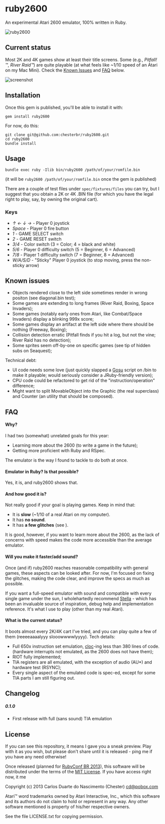 # ruby2600

An experimental Atari 2600 emulator, 100% written in Ruby.

![ruby2600](http://i.imgur.com/Zjgibpr.png "ruby2600")

## Current status

Most 2K and 4K games show at least their title screens. Some (e.g., *Pitfall!™*, *River Raid™*) are quite playable (at what feels like ~1/10 speed of an Atari on my Mac Mini). Check the [Known Issues](#known-issues) and  [FAQ](#faq) below.

![screenshot](http://i.imgur.com/kN9Yxsi.png "Pitfall! on Ruby2600, as of Aug 4")

## Installation

Once this gem is published, you'll be able to install it with:

    gem install ruby2600

For now, do this:

    git clone git@github.com:chesterbr/ruby2600.git
    cd ruby2600
    bundle install

## Usage

	bundle exec ruby -Ilib bin/ruby2600 /path/of/your/romfile.bin

(it will be `ruby2600 /path/of/your/romfile.bin` once the gem is published)
    
There are a couple of test files under `spec/fixtures/files` you can try, but I suggest that you obtain a 2K or 4K .BIN file (for which you have the legal right to play, say, by owning the original cart).

### Keys

- *↑ ← ↓ →* - Player 0 joystick
- *Space* - Player 0 fire button
- *1* - GAME SELECT switch
- *2* - GAME RESET switch
- *3*/*4* - Color switch (3 = Color; 4 = black and white)
- *5*/*6* - Player 0 difficulty switch (5 = Beginner, 6 = Advanced)
- *7*/*8* - Player 1 difficulty switch (7 = Beginner, 8 = Advanced)
- *W/A/S/D* - "Sticky" Player 0 joystick (to stop moving, press the non-sticky arrow)

## Known issues

- Objects rendered close to the left side sometimes render in wrong positon (see diagonal.bin test);
- Some games are extending to long frames (River Raid, Boxing, Space Invaders);
- Some games (notably early ones from Atari, like Combat/Space Invaders) display a blinking 999x score;
- Some games display an artifact at the left side where there should be nothing (Freeway, Boxing);
- Collision detection erratic (Pitfall finds if you hit a log, but not the vine; River Raid has no detection);
- Some sprites seem off-by-one on specific games (see tip of hidden subs on Seaquest);

Technical debt:

- UI code needs some love (just quickly slapped a [Gosu](http://www.libgosu.org/) script on /bin to make it playable; would seriously consider a JRuby-friendly version);
- CPU code could be refactored to get rid of the "instruction/operation" difference;
- Might want to split MovableObject into the Graphic (the real superclass) and Counter (an utility that should be composed).

## FAQ

#### Why?

I had two (somewhat) unrelated goals for this year:

- Learning more about the 2600 (to write a game in the future);
- Getting more proficient with Ruby and RSpec.

The emulator is the way I found to tackle to do both at once.

#### Emulator in Ruby? Is that possible?

Yes, it is, and ruby2600 shows that.

#### And how good it is?

Not really good if your goal is playing games. Keep in mind that:

- It is **slow** (~1/10 of a real Atari on my computer).
- It has **no sound**.
- It has **a few glitches** (see ).

It is good, however, if you want to learn more about the 2600, as the lack of concerns with speed makes the code more accessible than the average emulator.

#### Will you make it faster/add sound?

Once (and if) ruby2600 reaches reasonable compatibility with general games, these aspects can be looked after. For now, I'm focused on fixing the glitches, making the code clear, and improve the specs as much as possible.

If you want a full-speed emulator with sound and compatible with every single game under the sun, I wholehartedly recommend [Stella](http://stella.sourceforge.net/) - which has been an invaluable source of inspiration, debug help and implementation reference. It's what I use to play (other than my real Atari).

#### What is the current status?

It boots almost every 2K/4K cart I've tried, and you can play quite a few of them (reeeeaaaalyyy slooowwwwlyyyy). Tech details:

- Full 650x instruction set emulation, [cloc](http://cloc.sourceforge.net/)-ing less than 380 lines of code. (hardware interrupts not emulated, as the 2600 does not have them);
- RIOT fully implemented;
- TIA registers are all emulated, with the exception of audio (AU*) and hardware test (RSYNC);
- Every single aspect of the emulated code is spec-ed, except for some TIA parts I am still figuring out.

## Changelog

##### 0.1.0
- First release with full (sans sound) TIA emulation

## License

If you can see this repository, it means I gave you a sneak preview. Play with it as you wish, but please don't share until it is released - ping me if you have any need otherwise!

Once released (planned for [RubyConf BR 2013](http://cfp.rubyconf.com.br/)), this software will be distributed under the terms of the [MIT License](http://opensource.org/licenses/MIT). If you have access right now, it me

Copyright (c) 2013 Carlos Duarte do Nascimento (Chester) <cd@pobox.com>

Atari™ word trademarks owned by Atari Interactive, Inc., which this software and its authors do not claim to hold or represent in any way. Any other software mentioned is property of his/her respective owners.

See the file LICENSE.txt for copying permission.
